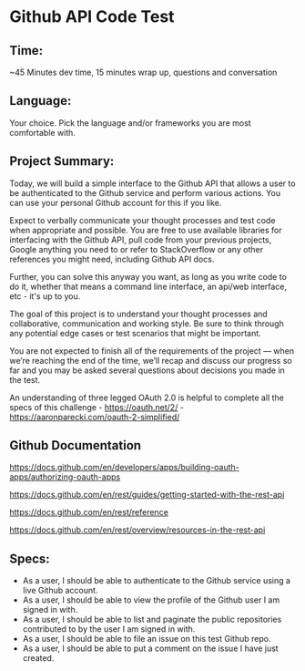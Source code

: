 # Github API Code Test
## Time: 
~45 Minutes dev time, 15 minutes wrap up, questions and conversation

## Language: 
Your choice. Pick the language and/or frameworks you are most comfortable with.

## Project Summary: 
Today, we will build a simple interface to the Github API that allows a user to be authenticated to the Github service and perform various actions. You can use your personal Github account for this if you like.

Expect to verbally communicate your thought processes and test code when appropriate and possible. You are free to use available libraries for interfacing with the Github API, pull code from your previous projects, Google anything you need to or refer to StackOverflow or any other references you might need, including Github API docs.

Further, you can solve this anyway you want, as long as you write code to do it, whether that means a command line interface,  an api/web interface, etc - it's up to you.

The goal of this project is to understand your thought processes and collaborative, communication and working style. Be sure to think through any potential edge cases or test scenarios that might be important.

You are not expected to finish all of the requirements of the project — when we’re reaching the end of the time, we’ll recap and discuss our progress so far and you may be asked several questions about decisions you made in the test. 

An understanding of three legged OAuth 2.0 is helpful to complete all the specs of this challenge - https://oauth.net/2/ - https://aaronparecki.com/oauth-2-simplified/

## Github Documentation

https://docs.github.com/en/developers/apps/building-oauth-apps/authorizing-oauth-apps

https://docs.github.com/en/rest/guides/getting-started-with-the-rest-api

https://docs.github.com/en/rest/reference

https://docs.github.com/en/rest/overview/resources-in-the-rest-api

## Specs:

- As a user, I should be able to authenticate to the Github service using a live Github account. 
- As a user, I should be able to view the profile of the Github user I am signed in with.
- As a user, I should be able to list and paginate the public repositories contributed to by the user I am signed in with.
- As a user, I should be able to file an issue on this test Github repo.
- As a user, I should be able to put a comment on the issue I have just created.
